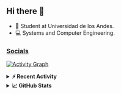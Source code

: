 ## Hi there 👋

<!--
**Daniel-VergaraM/Daniel-VergaraM** is a ✨ _special_ ✨ repository because its `README.md` (this file) appears on your GitHub profile.-->

- 🌱 Student at Universidad de los Andes.
- 💻 Systems and Computer Engineering.


<h3><a href="https://dvergaram.is-a.dev/links" target="_blank">Socials</a></h3>
  


[![Activity Graph](https://github-readme-activity-graph.vercel.app/graph?username=daniel-vergaram&theme=github-dark-dimmed&custom_title=Daniel%27s%20Activity%20Graph&hide_border=true)](https://github.com/ashutosh00710/github-readme-activity-graph)

<!--START_SECTION:activity-->

<!--END_SECTION:activity-->

<details> <summary> <b>⚡ Recent Activity</b> </summary>
  
<!--START_SECTION:waka-->
![Code Time](http://img.shields.io/badge/Code%20Time-453%20hrs%203%20mins-blue)

![Lines of code](https://img.shields.io/badge/From%20Hello%20World%20I%27ve%20Written-627.7%20thousand%20lines%20of%20code-blue)

**🐱 My GitHub Data** 

> 📦 ? Used in GitHub's Storage 
 > 
> 🏆 158 Contributions in the Year 2025
 > 
> 💼 Opted to Hire
 > 
> 📜 15 Public Repositories 
 > 
> 🔑 0 Private Repositories 
 > 
**I'm an Early 🐤** 

```text
🌞 Morning                209 commits         █████░░░░░░░░░░░░░░░░░░░░   19.10 % 
🌆 Daytime                355 commits         ████████░░░░░░░░░░░░░░░░░   32.45 % 
🌃 Evening                387 commits         █████████░░░░░░░░░░░░░░░░   35.37 % 
🌙 Night                  143 commits         ███░░░░░░░░░░░░░░░░░░░░░░   13.07 % 
```


📊 **This Week I Spent My Time On** 

```text
🕑︎ Time Zone: America/Bogota

💬 Programming Languages: 
Bash                     24 mins             ██████████████░░░░░░░░░░░   56.53 % 
Java                     8 mins              █████░░░░░░░░░░░░░░░░░░░░   19.49 % 
Python                   6 mins              ████░░░░░░░░░░░░░░░░░░░░░   15.70 % 
CSV                      3 mins              ██░░░░░░░░░░░░░░░░░░░░░░░   08.28 % 

🐱‍💻 Projects: 
discord-rpc              28 mins             █████████████████░░░░░░░░   67.67 % 
Parcial1                 8 mins              █████░░░░░░░░░░░░░░░░░░░░   19.49 % 
scripts                  3 mins              ██░░░░░░░░░░░░░░░░░░░░░░░   08.28 % 
oh-my-zsh                1 min               █░░░░░░░░░░░░░░░░░░░░░░░░   04.57 % 
```


 Last Updated on 12/09/2025 01:57:31 UTC
<!--END_SECTION:waka-->

</details>

<details> <summary> <b>📈 GitHub Stats</b> </summary>
<!--START_SECTION:simplewaka-->

```txt
From: 10 June 2024 - To: 18 September 2025

Total Time: 456 hrs 26 mins

Java                149 hrs 8 mins  🟩🟩🟩🟩🟩🟩🟩🟩⬜⬜⬜⬜⬜⬜⬜⬜⬜⬜⬜⬜⬜⬜⬜⬜⬜   32.67 %
TypeScript          100 hrs 31 mins 🟩🟩🟩🟩🟩🟨⬜⬜⬜⬜⬜⬜⬜⬜⬜⬜⬜⬜⬜⬜⬜⬜⬜⬜⬜   22.02 %
JavaScript          67 hrs 55 mins  🟩🟩🟩🟨⬜⬜⬜⬜⬜⬜⬜⬜⬜⬜⬜⬜⬜⬜⬜⬜⬜⬜⬜⬜⬜   14.88 %
Python              21 hrs 15 mins  🟩⬜⬜⬜⬜⬜⬜⬜⬜⬜⬜⬜⬜⬜⬜⬜⬜⬜⬜⬜⬜⬜⬜⬜⬜   04.66 %
Bash                20 hrs 48 mins  🟩⬜⬜⬜⬜⬜⬜⬜⬜⬜⬜⬜⬜⬜⬜⬜⬜⬜⬜⬜⬜⬜⬜⬜⬜   04.56 %
```

<!--END_SECTION:simplewaka-->
</details>
